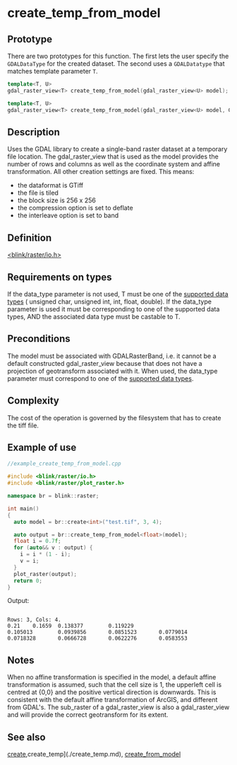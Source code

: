 # create_temp_from_model

## Prototype
There are two prototypes for this function. The first lets the user specify the `GDALDataType` for the created dataset. The second uses a `GDALDatatype` that matches template parameter `T`.
```cpp
template<T, U>
gdal_raster_view<T> create_temp_from_model(gdal_raster_view<U> model);

template<T, U>
gdal_raster_view<T> create_temp_from_model(gdal_raster_view<U> model, GDALDataType data_type);
```
## Description
Uses the GDAL library to create a single-band raster dataset at a temporary file location. The gdal_raster_view that is used as the model provides the number of rows and columns as well as the coordinate system and affine transformation. All other creation settings are fixed. This means:
- the dataformat is GTiff
- the file is tiled
- the block size is 256 x 256
- the compression option is set to deflate
- the interleave option is set to band  

## Definition
[<blink/raster/io.h>](./../../include/blink/raster/io.h)

## Requirements on types
If the data_type parameter is not used, T must be one of the [supported data types](./../types/gdal_data_type.md) ( unsigned char, unsigned int, int, float, double).
If the data_type parameter is used it must be corresponding to one of the supported data types, AND the associated data type must be castable to T.

## Preconditions
 The model must be associated with GDALRasterBand, i.e. it cannot be a default constructed gdal_raster_view because that does not have a projection of geotransform associated with it. When used, the data_type parameter must correspond to one of the [supported data types](./../types/gdal_data_type.md).

## Complexity
The cost of the operation is governed by the filesystem that has to create the tiff file. 

## Example of use

```cpp
//example_create_temp_from_model.cpp

#include <blink/raster/io.h>
#include <blink/raster/plot_raster.h>

namespace br = blink::raster;

int main()
{
  auto model = br::create<int>("test.tif", 3, 4);

  auto output = br::create_temp_from_model<float>(model);
  float i = 0.7f;
  for (auto&& v : output) {
    i = i * (1 - i);
    v = i;
  }
  plot_raster(output);
  return 0;
}
```

Output:
```

Rows: 3, Cols: 4.
0.21    0.1659  0.138377        0.119229
0.105013        0.0939856       0.0851523       0.0779014
0.0718328       0.0666728       0.0622276       0.0583553
```
## Notes
When no affine transformation is specified in the model, a default affine transformation is assumed, such that the cell size is 1, the upperleft cell is centred at {0,0} and the positive vertical direction is downwards. This is consistent with the default affine transformation of ArcGIS, and different from GDAL's.
The sub_raster of a gdal_raster_view is also a gdal_raster_view and will provide the correct geotransform for its extent.

## See also
[create](./create.md),create_temp](./create_temp.md), [create_from_model](./create_from_model.md)
